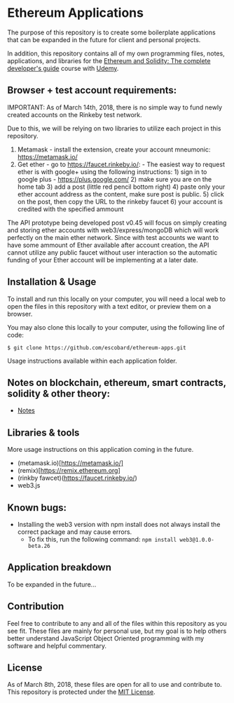 # Ethereum Applications

The purpose of this repository is to create some boilerplate applications that can be expanded in the future for client and personal projects.

In addition, this repository contains all of my own programming files, notes, applications, and libraries for the [Ethereum and Solidity: The complete developer's guide](https://www.udemy.com/ethereum-and-solidity-the-complete-developers-guide) course with [Udemy](https://www.udemy.com). 

## Browser + test account requirements:

IMPORTANT: As of March 14th, 2018, there is no simple way to fund newly created accounts on the Rinkeby test network.

Due to this, we will be relying on two libraries to utilize each project in this repository.

1) Metamask - install the extension, create your account mneumonic: https://metamask.io/
2) Get ether - go to https://faucet.rinkeby.io/:
		- The easiest way to request ether is with google+ using the following instructions:
			1) sign in to google plus - https://plus.google.com/
			2) make sure you are on the home tab
			3) add a post (little red pencil bottom right)
			4) paste only your ether account address as the content, make sure post is public.
			5) click on the post, then copy the URL to the rinkeby faucet
			6) your account is credited with the specified ammount

The API prototype being developed post v0.45 will focus on simply creating and storing ether accounts with web3/express/mongoDB which will work perfectly on the main ether network. Since with test accounts we want to have some ammount of Ether available after account creation, the API cannot utilize any public faucet without user interaction so the automatic funding of your Ether account will be implementing at a later date.

## Installation & Usage

To install and run this locally on your computer, you will need a local web to open the files in this repository with a text editor, or preview them on a browser.

You may also clone this locally to your computer, using the following line of code:

```
$ git clone https://github.com/escobard/ethereum-apps.git
```

Usage instructions available within each application folder.

## Notes on blockchain, ethereum, smart contracts, solidity & other theory:

- [Notes](https://github.com/escobard/ethereum-apps/wiki/Notes)

## Libraries & tools

More usage instructions on this application coming in the future.

- (metamask.io)[https://metamask.io/]
- (remix)[https://remix.ethereum.org]
- (rinkby fawcet)(https://faucet.rinkeby.io/)
- web3.js

## Known bugs:

- Installing the web3 version with npm install does not always install the correct package and may cause errors.
	- To fix this, run the following command: `npm install web3@1.0.0-beta.26`

## Application breakdown

To be expanded in the future...

## Contribution

Feel free to contribute to any and all of the files within this repository as you see fit. These files are mainly for personal use, but my goal is to help others better understand JavaScript Object Oriented programming with my software and helpful commentary.

## License

As of March 8th, 2018, these files are open for all to use and contribute to. This repository is protected under the [MIT License](http://choosealicense.com/licenses/mit/).